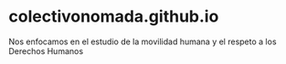 # colectivonomada.github.io
Nos enfocamos en el estudio de la movilidad humana y el respeto a los Derechos Humanos
